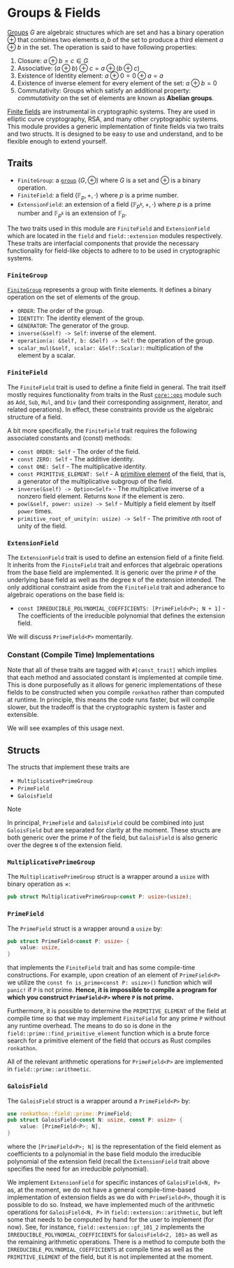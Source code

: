 # Groups & Fields

[Groups](https://en.wikipedia.org/wiki/Group_(mathematics)) $G$ are algebraic structures which are set and has a binary operation $\oplus$ that combines two elements $a, b$ of the set to produce a third element $a\oplus b$ in the set.
The operation is said to have following properties:
1. Closure: $a\oplus b=c\in G$
2. Associative: $(a\oplus b)\oplus c = a\oplus(b\oplus c)$
3. Existence of Identity element: $a\oplus 0 = 0\oplus a = a$
4. Existence of inverse element for every element of the set: $a\oplus b=0$
5. Commutativity: Groups which satisfy an additional property: *commutativity* on the set of
   elements are known as **Abelian groups**.

[Finite fields](https://en.wikipedia.org/wiki/Finite_field) are instrumental in cryptographic systems.
They are used in elliptic curve cryptography, RSA, and many other cryptographic systems.
This module provides a generic implementation of finite fields via two traits and two structs.
It is designed to be easy to use and understand, and to be flexible enough to extend yourself.

## Traits
- `FiniteGroup`: a [`group`](./mod.rs) $(G, \oplus)$ where $G$ is a set and $\oplus$ is a binary operation.
- `FiniteField`: a field $(\mathbb{F}_p, +,\cdot)$ where $p$ is a prime number.
- `ExtensionField`: an extension of a field $(\mathbb{F}_{p^k}, +,\cdot)$ where $p$ is a prime number and $\mathbb{F}_{p^k}$ is an extension of $\mathbb{F}_p$.

The two traits used in this module are `FiniteField` and `ExtensionField` which are located in the `field` and `field::extension` modules respectively.
These traits are interfacial components that provide the necessary functionality for field-like objects to adhere to to be used in cryptographic systems.

### `FiniteGroup`
[`FiniteGroup`](./group.rs) represents a group with finite elements. It defines a binary operation on the set of elements of the group.
- `ORDER`: The order of the group.
- `IDENTITY`: The identity element of the group.
- `GENERATOR`: The generator of the group.
- `inverse(&self) -> Self`: inverse of the element.
- `operation(a: &Self, b: &Self) -> Self`: the operation of the group.
- `scalar_mul(&self, scalar: &Self::Scalar)`: multiplication of the element by a scalar.

### `FiniteField`
The `FiniteField` trait is used to define a finite field in general.
The trait itself mostly requires functionality from traits in the Rust [`core::ops`](https://doc.rust-lang.org/core/ops/) module such as `Add`, `Sub`, `Mul`, and `Div` (and their corresponding assignment, iterator, and related operations).
In effect, these constraints provide us the algebraic structure of a field.

A bit more specifically, the `FiniteField` trait requires the following associated constants and (const) methods:
- `const ORDER: Self` - The order of the field.
- `const ZERO: Self` - The additive identity.
- `const ONE: Self` - The multiplicative identity.
- `const PRIMITIVE_ELEMENT: Self` - A [primitive element](https://en.wikipedia.org/wiki/Primitive_element_(finite_field)) of the field, that is, a generator of the multiplicative subgroup of the field.
- `inverse(&self) -> Option<Self>` - The multiplicative inverse of a nonzero field element.
Returns `None` if the element is zero.
- `pow(&self, power: usize) -> Self` - Multiply a field element by itself `power` times.
- `primitive_root_of_unity(n: usize) -> Self` - The primitive $n$th root of unity of the field.

### `ExtensionField`
The `ExtensionField` trait is used to define an extension field of a finite field.
It inherits from the `FiniteField` trait and enforces that algebraic operations from the base field are implemented.
It is generic over the prime `P` of the underlying base field as well as the degree `N` of the extension intended.
The only additional constraint aside from the `FiniteField` trait and adherance to algebraic operations on the base field is:
- `const IRREDUCIBLE_POLYNOMIAL_COEFFICIENTS: [PrimeField<P>; N + 1]` - The coefficients of the irreducible polynomial that defines the extension field.

We will discuss `PrimeField<P>` momentarily.

### Constant (Compile Time) Implementations
Note that all of these traits are tagged with `#[const_trait]` which implies that each method and associated constant is implemented at compile time.
This is done purposefully as it allows for generic implementations of these fields to be constructed when you compile `ronkathon` rather than computed at runtime.
In principle, this means the code runs faster, but will compile slower, but the tradeoff is that the cryptographic system is faster and extensible.

We will see examples of this usage next.

## Structs
The structs that implement these traits are
- `MultiplicativePrimeGroup`
- `PrimeField`
- `GaloisField`

> [!NOTE]
> In principal, `PrimeField` and `GaloisField` could be combined into just `GaloisField` but are separated for clarity at the moment.
> These structs are both generic over the prime `P` of the field, but `GaloisField` is also generic over the degree `N` of the extension field.

### `MultiplicativePrimeGroup`
The `MultiplicativePrimeGroup` struct is a wrapper around a `usize` with binary operation as $\times$:
```rust
pub struct MultiplicativePrimeGroup<const P: usize>(usize);
```

### `PrimeField`
The `PrimeField` struct is a wrapper around a `usize` by:
```rust
pub struct PrimeField<const P: usize> {
    value: usize,
}
```
that implements the `FiniteField` trait and has some compile-time constructions.
For example, upon creation of an element of `PrimeField<P>` we utilize the `const fn is_prime<const P: usize>()` function which will `panic!` if `P` is not prime.
**Hence, it is impossible to compile a program for which you construct `PrimeField<P>` where `P` is not prime.**

Furthermore, it is possible to determine the `PRIMITIVE_ELEMENT` of the field at compile time so that we may implement `FiniteField` for any prime `P` without any runtime overhead.
The means to do so is done in the `field::prime::find_primitive_element` function which is a brute force search for a primitive element of the field that occurs as Rust compiles `ronkathon`.

All of the relevant arithmetic operations for `PrimeField<P>` are implemented in `field::prime::arithmetic`.

### `GaloisField`
The `GaloisField` struct is a wrapper around a `PrimeField<P>` by:
```rust
use ronkathon::field::prime::PrimeField;
pub struct GaloisField<const N: usize, const P: usize> {
    value: [PrimeField<P>; N],
}
```
where the `[PrimeField<P>; N]` is the representation of the field element as coefficients to a polynomial in the base field modulo the irreducible polynomial of the extension field (recall the `ExtensionField` trait above specifies the need for an irreducible polynomial).

We implement `ExtensionField` for specific instances of `GaloisField<N, P>` as, at the moment, we do not have a general compile-time-based implementation of extension fields as we do with `PrimeField<P>`, though it is possible to do so.
Instead, we have implemented much of the arithmetic operations for `GaloisField<N, P>` in `field::extension::arithmetic`, but left some that needs to be computed by hand for the user to implement (for now).
See, for instance, `field::extension::gf_101_2` implements the `IRREDUCIBLE_POLYNOMIAL_COEFFICIENTS` for `GaloisField<2, 101>` as well as the remaining arithmetic operations.
There is a method to compute both the `IRREDUCIBLE_POLYNOMIAL_COEFFICIENTS` at compile time as well as the `PRIMITIVE_ELEMENT` of the field, but it is not implemented at the moment.
